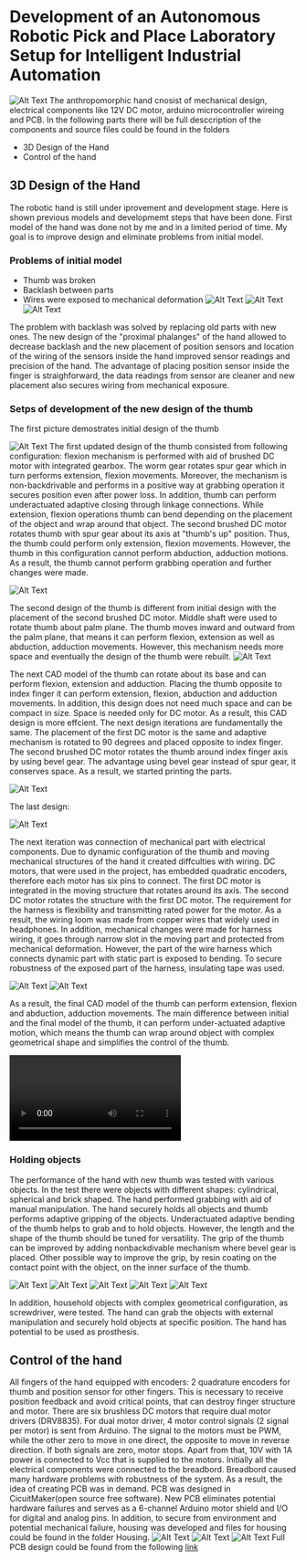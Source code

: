 # Development of an Autonomous Robotic Pick and Place Laboratory Setup for Intelligent Industrial Automation
    
 ![Alt Text](https://raw.githubusercontent.com/tursynbekoff/robotic_hand/master/real_VS_solid.jpg)
The anthropomorphic hand cnosist of mechanical design, electrical components like 12V DC motor, arduino microcontroller wireing and PCB. In the following parts there will be full desccription of the components and source files could be found in the folders
*  3D Design of the Hand 
*  Control of the hand 

## 3D Design of the Hand
The robotic hand is still under iprovement and development stage. Here is shown previous models and developmemt steps that have been done. First model of the hand was done not by me and in a limited period of time. My goal is to improve design and eliminate problems from initial model. 

### Problems of initial model
* Thumb was broken
* Backlash between parts 
* Wires were exposed to mechanical deformation
 ![Alt Text](https://github.com/tursynbekoff/robotic_hand/blob/master/REPORT_git/thumb_1.0.jpg)
 ![Alt Text](https://github.com/tursynbekoff/robotic_hand/blob/master/REPORT_git/comparison-min.jpg)
 ![Alt Text](https://github.com/tursynbekoff/robotic_hand/blob/master/REPORT_git/wire_old_vs_new.jpg)
 
The problem with backlash was solved by replacing old parts with new ones. The new design of the "proximal phalanges" of the hand allowed to decrease backlash and the new placement of position sensors and location of the wiring of the sensors inside the hand improved sensor readings and precision of the hand. The advantage of placing position sensor inside the finger is straighforward, the data readings from sensor are cleaner and new placement also secures wiring from mechanical exposure.
### Setps of development of the new design of the thumb

The first picture demostrates initial design of the thumb

![Alt Text](https://github.com/tursynbekoff/robotic_hand/blob/master/REPORT_git/init_1.jpg)
The first updated design of the thumb consisted from following configuration: flexion mechanism is performed with aid of brushed DC motor with integrated gearbox. The worm gear rotates spur gear which in turn performs extension, flexion movements. Moreover, the mechanism is non-backdrivable and performs in a positive way at grabbing operation it secures position even after power loss. In addition, thumb can perform underactuated adaptive closing through linkage connections. While extension, flexion operations thumb can bend depending on the placement of the object and wrap around that object. The second brushed DC motor rotates thumb with spur gear about its axis at "thumb's up" position. Thus, the thumb could perform only extension, flexion movements. However, the thumb in this configuration cannot perform abduction, adduction motions. As a result, the thumb cannot perform grabbing operation and further changes were made.

![Alt Text](https://github.com/tursynbekoff/robotic_hand/blob/master/REPORT_git/rotat_one.jpg)

The second design of the thumb is different from initial design with the placement of the second brushed DC motor. Middle shaft were used to rotate thumb about palm plane. The thumb moves inward and outward from the palm plane, that means it can perform flexion, extension as well as abduction, adduction movements. However, this mechanism needs more space and eventually the design of the thumb were rebuilt.
![Alt Text](https://github.com/tursynbekoff/robotic_hand/blob/master/REPORT_git/last_1.jpg)

The next CAD model of the thumb can rotate about its base and can perform  flexion, extension and adduction. Placing the thumb opposite to index finger it can perform extension, flexion, abduction and adduction movements. In addition, this design does not need much space and can be compact in size. Space is needed only for DC motor. As a result, this CAD design is more effcient. The next design iterations  are fundamentally the same. The placement of the first DC motor is the same and adaptive mechanism is rotated to 90 degrees and placed opposite to index finger. The second brushed DC motor rotates the thumb around index finger axis by using bevel gear. The advantage using bevel gear instead of spur gear, it conserves space. As a result, we started printing the parts.

![Alt Text](https://github.com/tursynbekoff/robotic_hand/blob/master/REPORT_git/inter_mid_des-min.jpg)
 
The last design: 

![Alt Text](https://github.com/tursynbekoff/robotic_hand/blob/master/REPORT_git/last-min.jpg)

The next iteration was connection of mechanical part with electrical components. Due to dynamic configuration of the thumb and moving mechanical structures of the hand it created diffculties with wiring. DC motors, that were used in the project, has embedded quadratic encoders, therefore each motor has six pins to connect. The first DC motor is integrated in the moving structure that rotates around its axis. The second DC motor rotates the structure with the first DC motor. The requirement for the harness is flexibility and transmitting rated power for the motor. As a result, the wiring loom was made from copper wires that widely used in headphones. In addition, mechanical changes were made for harness wiring, it goes through narrow slot in the moving part and protected from mechanical deformation. However, the part of the wire harness which connects dynamic part with static part is exposed to bending. To secure robustness of the exposed part of the harness, insulating tape was used. 

![Alt Text](https://github.com/tursynbekoff/robotic_hand/blob/master/REPORT_git/harness_wire-min.jpg)
![Alt Text](https://github.com/tursynbekoff/robotic_hand/blob/master/REPORT_git/cord-min.JPG)

As a result, the final CAD model of the thumb can perform extension, flexion and abduction, adduction movements. The main difference between initial and the final model of the thumb, it can perform under-actuated adaptive motion, which means the thumb can wrap around object with complex geometrical shape and simplifies the control of the thumb.

![Alt Text](https://github.com/tursynbekoff/robotic_hand/blob/master/Demo.MOV)

### Holding objects

The performance of the hand with new thumb was tested with various objects. In the test
there were objects with different shapes: cylindrical, spherical and brick shaped. The hand
performed grabbing with aid of manual manipulation. The hand securely holds all objects and thumb performs adaptive gripping of the objects. Underactuated adaptive bending of the thumb helps to grab and to hold objects. However, the length and the shape of the thumb should be tuned for versatility. The grip of the thumb can be improved by adding nonbackdivable mechanism where bevel gear is placed. Other possible way to improve the grip, by resin coating on the contact point with the object, on the inner surface of the thumb.

![Alt Text](https://github.com/tursynbekoff/robotic_hand/blob/master/REPORT_git/sph3-min.JPG)
![Alt Text](https://github.com/tursynbekoff/robotic_hand/blob/master/REPORT_git/cyl3-min.JPG)
![Alt Text](https://github.com/tursynbekoff/robotic_hand/blob/master/REPORT_git/bri2-min.JPG)
![Alt Text](https://github.com/tursynbekoff/robotic_hand/blob/master/REPORT_git/screw-min.JPG)
![Alt Text](https://github.com/tursynbekoff/robotic_hand/blob/master/REPORT_git/pen-min.JPG)

In addition, household objects with complex geometrical configuration, as screwdriver, were tested. The hand can grab the objects with external manipulation and securely hold objects at specific position. The hand has potential to be used as prosthesis.

## Control of the hand

All fingers of the hand equipped with encoders: 2 quadrature encoders for thumb and position sensor for other fingers. This is necessary to receive position feedback and avoid critical points, that can destroy finger structure and motor. There are six brushless DC motors that require dual motor drivers (DRV8835). For dual motor driver, 4 motor control signals (2 signal per motor) is sent from Arduino. The signal to the motors must be PWM, while the other zero to move in one direct, the opposite to move in reverse direction. If both signals are zero, motor stops. Apart from that, 10V with 1A power is connected to Vcc that is supplied to the motors. Initially all the electrical components were connected to the breadbord. Breadbord caused many hardware problems with robustness of the system. As a result, the idea of creating PCB was in demand. PCB was designed in CicuitMaker(open source free software). New PCB eliminates potential hardware failures and serves as a 6-channel Arduino motor shield and I/O for digital and analog pins. In addition, to secure from environment and potential mechanical failure, housing was developed and files for housing could be found in the folder Housing.
![Alt Text](https://github.com/tursynbekoff/robotic_hand/blob/master/REPORT_git/PCB.jpg)
![Alt Text](https://github.com/tursynbekoff/robotic_hand/blob/master/REPORT_git/PCB_old_vs_new.jpg)
![Alt Text](https://github.com/tursynbekoff/robotic_hand/blob/master/REPORT_git/new_PCB_housing.jpg)
Full PCB design could be found from the following [link](https://circuitmaker.com/Projects/Details/Talgat-Tursynbekov/Robotic-hand)



